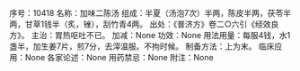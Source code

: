 序号：10418
名称：加味二陈汤
组成：半夏（汤泡7次）半两，陈皮半两，茯苓半两，甘草1钱半（炙，锉），刮竹青4两。
出处：《普济方》卷二○六引《经效良方》。
主治：胃热呕吐不已。
加减：None
功效：None
用法用量：每服4钱，水1盏半，加生姜7片，煎7分，去滓温服。不拘时候。
制备方法：上为末。
临床应用：None
各家论述：None
用药禁忌：None
附注：None
